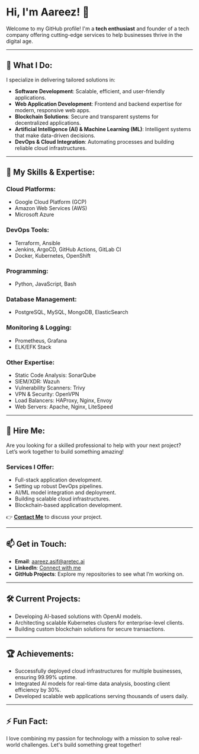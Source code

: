 # Hi, I'm Aareez! 👋

Welcome to my GitHub profile! I'm a **tech enthusiast** and founder of a tech company offering cutting-edge services to help businesses thrive in the digital age.

---

## 🚀 What I Do:
I specialize in delivering tailored solutions in:
- **Software Development**: Scalable, efficient, and user-friendly applications.
- **Web Application Development**: Frontend and backend expertise for modern, responsive web apps.
- **Blockchain Solutions**: Secure and transparent systems for decentralized applications.
- **Artificial Intelligence (AI) & Machine Learning (ML)**: Intelligent systems that make data-driven decisions.
- **DevOps & Cloud Integration**: Automating processes and building reliable cloud infrastructures.

---

## 🌟 My Skills & Expertise:

### **Cloud Platforms**:
- Google Cloud Platform (GCP)
- Amazon Web Services (AWS)
- Microsoft Azure

### **DevOps Tools**:
- Terraform, Ansible
- Jenkins, ArgoCD, GitHub Actions, GitLab CI
- Docker, Kubernetes, OpenShift

### **Programming**:
- Python, JavaScript, Bash

### **Database Management**:
- PostgreSQL, MySQL, MongoDB, ElasticSearch

### **Monitoring & Logging**:
- Prometheus, Grafana
- ELK/EFK Stack

### **Other Expertise**:
- Static Code Analysis: SonarQube
- SIEM/XDR: Wazuh
- Vulnerability Scanners: Trivy
- VPN & Security: OpenVPN
- Load Balancers: HAProxy, Nginx, Envoy
- Web Servers: Apache, Nginx, LiteSpeed

---

## 💼 Hire Me:
Are you looking for a skilled professional to help with your next project? Let’s work together to build something amazing!

### Services I Offer:
- Full-stack application development.
- Setting up robust DevOps pipelines.
- AI/ML model integration and deployment.
- Building scalable cloud infrastructures.
- Blockchain-based application development.

👉 **[Contact Me](mailto:aareez@hypremia.com)** to discuss your project.

---

## 📫 Get in Touch:
- **Email**: [aareez.asif@aretec.ai](mailto:aareez@hypremia.com)
- **LinkedIn**: [Connect with me](https://www.linkedin.com/in/aareez-asif-852677247/)
- **GitHub Projects**: Explore my repositories to see what I’m working on.

---

## 🛠 Current Projects:
- Developing AI-based solutions with OpenAI models.
- Architecting scalable Kubernetes clusters for enterprise-level clients.
- Building custom blockchain solutions for secure transactions.

---

## 🏆 Achievements:
- Successfully deployed cloud infrastructures for multiple businesses, ensuring 99.99% uptime.
- Integrated AI models for real-time data analysis, boosting client efficiency by 30%.
- Developed scalable web applications serving thousands of users daily.

---

## ⚡ Fun Fact:
I love combining my passion for technology with a mission to solve real-world challenges. Let's build something great together!
